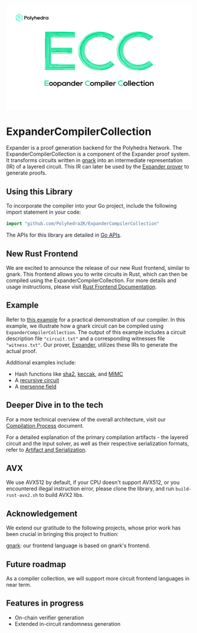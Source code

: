 ![Expander](./ECC_logo.jpg)
# ExpanderCompilerCollection

Expander is a proof generation backend for the Polyhedra Network. The ExpanderCompilerCollection is a component of the Expander proof system. It transforms circuits written in [gnark](https://github.com/Consensys/gnark) into an intermediate representation (IR) of a layered circuit. This IR can later be used by the [Expander prover](https://github.com/PolyhedraZK/Expander) to generate proofs.

## Using this Library

To incorporate the compiler into your Go project, include the following import statement in your code:

```go
import "github.com/PolyhedraZK/ExpanderCompilerCollection"
```

The APIs for this library are detailed in [Go APIs](./docs/go_apis.md).

## New Rust Frontend

We are excited to announce the release of our new Rust frontend, similar to gnark. This frontend allows you to write circuits in Rust, which can then be compiled using the ExpanderCompilerCollection. For more details and usage instructions, please visit [Rust Frontend Documentation](./docs/rust_frontend.md).

## Example 

Refer to [this example](./docs/go_example.md) for a practical demonstration of our compiler. In this example, we illustrate how a gnark circuit can be compiled using `ExpanderCompilerCollection`. The output of this example includes a circuit description file `"circuit.txt"` and a corresponding witnesses file `"witness.txt"`. Our prover, [Expander](https://github.com/PolyhedraZK/Expander), utilizes these IRs to generate the actual proof.

Additional examples include:
- Hash functions like [sha2](./ecgo/examples/gnark_std_sha2/main.go), [keccak](./ecgo/examples/keccak/main.go), and [MIMC](./ecgo/examples/mimc/main.go)
- A [recursive circuit](./ecgo/examples/gnark_recursive_proof/main.go)
- A [mersenne field](./ecgo/examples/m31_field/main.go)

## Deeper Dive in to the tech

For a more technical overview of the overall architecture, visit our [Compilation Process](./docs/compilation_process.md) document.

For a detailed explanation of the primary compilation artifacts - the layered circuit and the input solver, as well as their respective serialization formats, refer to [Artifact and Serialization](./docs/artifact_and_serialization.md).

## AVX
We use AVX512 by default, if your CPU doesn't support AVX512, or you encountered illegal instruction error, please clone the library, and run `build-rust-avx2.sh` to build AVX2 libs.

## Acknowledgement

We extend our gratitude to the following projects, whose prior work has been crucial in bringing this project to fruition:

[gnark](https://github.com/Consensys/gnark): our frontend language is based on gnark's frontend.

## Future roadmap

As a compiler collection, we will support more circuit frontend languages in near term.

## Features in progress
* On-chain verifier generation
* Extended in-circuit randomness generation
